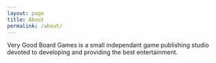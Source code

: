 ```yaml
---
layout: page
title: About
permalink: /about/
---
```


<p>Very Good Board Games is a small independant game publishing studio devoted to developing and providing the best entertainment.</p>
